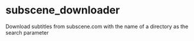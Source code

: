 # subscene_downloader
Download subtitles from subscene.com with the name of a directory as the search parameter
